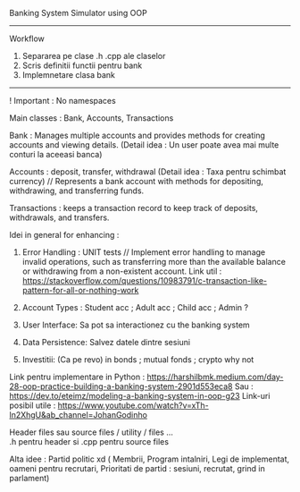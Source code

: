 Banking System Simulator using OOP 

---
Workflow 
1. Separarea pe clase .h .cpp ale claselor  
2. Scris definitii functii pentru bank 
3. Implemnetare clasa bank 
---

! Important : No namespaces 

Main classes : Bank, Accounts, Transactions 

Bank : Manages multiple accounts and provides methods for creating accounts and viewing details. (Detail idea : Un user poate avea mai multe conturi la aceeasi banca)

Accounts :  deposit, transfer, withdrawal (Detail idea : Taxa pentru schimbat currency) // Represents a bank account with methods for depositing, withdrawing, and transferring funds. 

Transactions : keeps a transaction record to keep track of deposits, withdrawals, and transfers. 

Idei in general for enhancing : 

1. Error Handling : UNIT tests 
//  Implement error handling to manage invalid operations, 
such as transferring more than the available balance or withdrawing from a non-existent account.
Link util : https://stackoverflow.com/questions/10983791/c-transaction-like-pattern-for-all-or-nothing-work

2. Account Types : Student acc ; Adult acc ; Child acc ; Admin ? 

3. User Interface: Sa pot sa interactionez cu the banking system 

4. Data Persistence: Salvez datele dintre sesiuni 

5. Investitii: (Ca pe revo) in bonds ; mutual fonds ; crypto why not   

Link pentru implementare in Python : https://harshilbmk.medium.com/day-28-oop-practice-building-a-banking-system-2901d553eca8
Sau : https://dev.to/eteimz/modeling-a-banking-system-in-oop-g23
Link-uri posibil utile : https://www.youtube.com/watch?v=xTh-ln2XhgU&ab_channel=JohanGodinho

Header files sau source files / utility / files ...  
.h pentru header si .cpp pentru source files 

Alta idee : Partid politic xd ( Membrii, Program intalniri, Legi de implementat, oameni pentru recrutari, Prioritati de partid : sesiuni, recrutat, grind in parlament)
